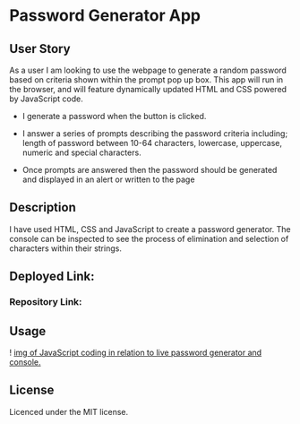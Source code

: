 # Password Generator App

## User Story
 
As a user I am looking to use the webpage to generate a random password based on criteria shown within the prompt pop up box. This app will run in the browser, and will feature dynamically updated HTML and CSS powered by JavaScript code. 

* I generate a password when the button is clicked. 

* I answer a series of prompts describing the password criteria including; length of password between 10-64 characters, lowercase, uppercase, numeric and special characters. 

* Once prompts are answered then the password should be generated and displayed in an alert or written to the page
 


## Description

I have used HTML, CSS and JavaScript to create a password generator. The console can be inspected to see the process of elimination and selection of characters within their strings.


## Deployed Link:



### Repository Link:





## Usage

! [img of JavaScript coding in relation to live password generator and console. ](..assets/Screenshot.png)

## License

Licenced under the MIT license.

